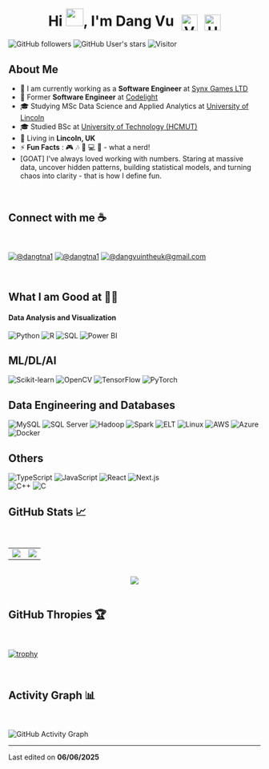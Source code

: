 <h1 align="center">
  Hi <img src="https://media.giphy.com/media/hvRJCLFzcasrR4ia7z/giphy.gif" width="35">, I'm Dang Vu
  <!-- Vietnam flag SVG -->
  <img src="https://upload.wikimedia.org/wikipedia/commons/2/21/Flag_of_Vietnam.svg" alt="Vietnam Flag" width="32" style="vertical-align:middle; margin-left:8px;">
  <!-- UK flag SVG -->
  <img src="https://upload.wikimedia.org/wikipedia/en/a/ae/Flag_of_the_United_Kingdom.svg" alt="UK Flag" width="32" style="vertical-align:middle; margin-left:8px;">
</h1>

![GitHub followers](https://img.shields.io/github/followers/dangtna1?style=social) ![GitHub User's stars](https://img.shields.io/github/stars/dangtna1?style=social) ![Visitor](https://visitor-badge.laobi.icu/badge?page_id=dangtna1.repoName)

## About Me

- 🏢 I am currently working as a **Software Engineer** at [Synx Games LTD](https://synx.games/)
- 🏢 Former **Software Engineer** at [Codelight](https://codelight.co/)
- 🎓 Studying MSc Data Science and Applied Analytics at [University of Lincoln](https://www.lincoln.ac.uk/)
- 🎓 Studied BSc at [University of Technology (HCMUT)](https://hcmut.edu.vn/en)
- 🏡 Living in **Lincoln, UK**
- ⚡ **Fun Facts** : 🎮 🎶 📖 💻 🍕 - what a nerd! 
- [GOAT] I've always loved working with numbers. Staring at massive data, uncover hidden patterns, building statistical models, and turning chaos into clarity - that is how I define fun.

<br>

## Connect with me ☕

<br>

[![@dangtna1](https://img.icons8.com/fluency/48/000000/linkedin.png "@dangtna1")](https://www.linkedin.com/in/dang-vu-5a441a240/) 
[![@dangtna1](https://img.icons8.com/fluency/48/000000/instagram-new.png "@dangtna1")](https://www.instagram.com/dang.vudangtna1/) 
[![@dangvuintheuk@gmail.com](https://img.icons8.com/fluency/48/000000/apple-mail.png "@dangvuintheuk@gmail.com")](dangvuintheuk@gmail.com)

<br>

## What I am Good at 🧑‍💻

<!-- Data Analysis and Visualization -->
#### Data Analysis and Visualization
![Python](https://img.shields.io/badge/-Python-3776AB?logo=python&logoColor=white)  ![R](https://img.shields.io/badge/-R-276DC3?logo=r&logoColor=white)  ![SQL](https://img.shields.io/badge/-SQL-4479A1?logo=sqlite&logoColor=white)  ![Power BI](https://img.shields.io/badge/-Power%20BI-F2C811?logo=power-bi&logoColor=black)

## ML/DL/AI
![Scikit-learn](https://img.shields.io/badge/-Scikit--learn-F7931E?logo=scikit-learn&logoColor=white)  ![OpenCV](https://img.shields.io/badge/-OpenCV-5C3EE8?logo=opencv&logoColor=white)  ![TensorFlow](https://img.shields.io/badge/-TensorFlow-FF6F00?logo=tensorflow&logoColor=white)  ![PyTorch](https://img.shields.io/badge/-PyTorch-EE4C2C?logo=pytorch&logoColor=white)

## Data Engineering and Databases
![MySQL](https://img.shields.io/badge/-MySQL-4479A1?logo=mysql&logoColor=white)  ![SQL Server](https://img.shields.io/badge/-SQL%20Server-CC2927?logo=microsoft-sql-server&logoColor=white)  ![Hadoop](https://img.shields.io/badge/-Hadoop-66CCFF?logo=apache-hadoop&logoColor=black)  ![Spark](https://img.shields.io/badge/-Spark-E25A1C?logo=apache-spark&logoColor=white)  ![ELT](https://img.shields.io/badge/-ELT-4AB8A4?logo=dataiku&logoColor=white)  ![Linux](https://img.shields.io/badge/-Linux-FCC624?logo=linux&logoColor=black)  ![AWS](https://img.shields.io/badge/-AWS-232F3E?logo=amazon-aws&logoColor=white)  ![Azure](https://img.shields.io/badge/-Azure-0078D4?logo=microsoft-azure&logoColor=white)  ![Docker](https://img.shields.io/badge/-Docker-2496ED?logo=docker&logoColor=white)

## Others
![TypeScript](https://img.shields.io/badge/-TypeScript-3178C6?logo=typescript&logoColor=white)  ![JavaScript](https://img.shields.io/badge/-JavaScript-F7DF1E?logo=javascript&logoColor=black)  ![React](https://img.shields.io/badge/-React-61DAFB?logo=react&logoColor=black)  ![Next.js](https://img.shields.io/badge/-Next.js-000000?logo=next.js&logoColor=white)  
![C++](https://img.shields.io/badge/-C++-00599C?logo=c%2B%2B&logoColor=white)  ![C](https://img.shields.io/badge/-C-555555?logo=c&logoColor=white)
<br>

## GitHub Stats 📈

<br>

<div align="center">

  <table>
    <tr>
      <td>
        <img src="https://github-readme-stats.vercel.app/api?username=dangtna1&show_icons=true&theme=algolia" />
      </td>
      <td>
        <img src="https://github-readme-streak-stats.herokuapp.com?user=dangtna1&theme=algolia" />
      </td>
    </tr>
  </table>

  <br/>

  <img src="https://github-readme-stats.vercel.app/api/top-langs/?username=dangtna1&hide=C,Assembly,PHP,Makefile,HTML,CSS&layout=compact&theme=algolia">

</div>


<br>

## GitHub Thropies 🏆

<br>

[![trophy](https://github-profile-trophy.vercel.app/?username=dangtna1)](https://github.com/dangtna1/github-profile-trophy)

<br>

## Activity Graph 📊

<br>

![GitHub Activity Graph](https://github-readme-activity-graph.vercel.app/graph?username=dangtna1&bg_color=0d1117&color=58a6ff&line=007acc&point=1f6feb&area=true&hide_border=true)


---


Last edited on **06/06/2025**